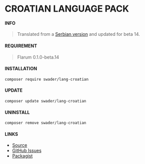 # CROATIAN LANGUAGE PACK

#### INFO

> Translated from a [Serbian version](https://discuss.flarum.org/d/24125-serbian-language-pack) and updated for beta 14.

#### REQUIREMENT

> Flarum 0.1.0-beta.14
> 
#### INSTALLATION

`composer require swader/lang-croatian`
#### UPDATE

`composer update swader/lang-croatian`
#### UNINSTALL

`composer remove swader/lang-croatian`

#### LINKS

- [Source](https://github.com/swader/lang-croatian)
- [GitHub Issues](https://github.com/swader/lang-croatian/issues)
- [Packagist](https://packagist.org/packages/swader/lang-serbian)
